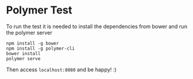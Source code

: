 # Polymer Test
To run the test it is needed to install the dependencies from bower and run the polymer server

```
npm install -g bower
npm install -g polymer-cli
bower install
polymer serve
```

Then access `localhost:8080` and be happy! :)
